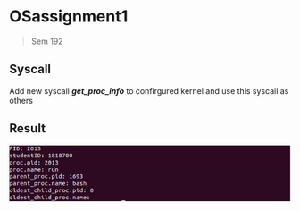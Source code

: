 # OSassignment1
> Sem 192
## Syscall
Add new syscall ***get_proc_info*** to confirgured kernel and use this syscall as others
## Result
![Print info of syscall sys_get_proc_info to terminal](/report/res.png)
